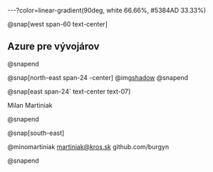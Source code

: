 ---?color=linear-gradient(90deg, white 66.66%, #5384AD 33.33%)

@snap[west span-60 text-center]
## Azure pre vývojárov
@snapend

@snap[north-east span-24 -center]
@img[shadow](AzureForDevelopers/assets/img/avatar.jpg)
@snapend


@snap[east span-24` text-center text-07]

Milan Martiniak

@snapend

@snap[south-east]

@minomartiniak
martiniak@kros.sk
github.com/burgyn

@snapend